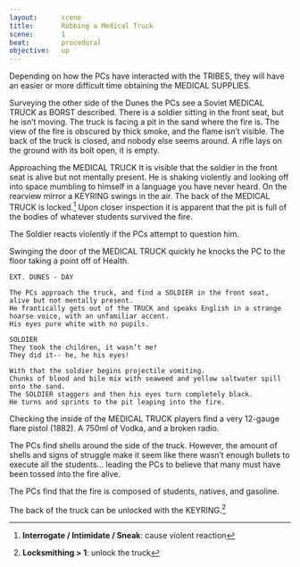 ```yaml
---
layout:      scene
title:       Robbing a Medical Truck
scene:       1
beat:        procedural
objective:   up
---
```



Depending on how the PCs have interacted with the TRIBES,
they will have an easier or more difficult time obtaining the MEDICAL SUPPLIES.

Surveying the other side of the Dunes the PCs see a Soviet MEDICAL TRUCK as BORST described.
There is a soldier sitting in the front seat, but he isn’t moving.
The truck is facing a pit in the sand where the fire is.
The view of the fire is obscured by thick smoke, and the flame isn’t visible.
The back of the truck is closed, and nobody else seems around.
A rifle lays on the ground with its bolt open, it is empty.

Approaching the MEDICAL TRUCK It is visible that the soldier in the front seat is alive but not mentally present.
He is shaking violently and looking off into space mumbling to himself in a language you have never heard.
On the rearview mirror a KEYRING swings in the air.
The back of the MEDICAL TRUCK is locked.[^1]
Upon closer inspection it is apparent that the pit is full of the bodies of whatever students survived the fire.

The Soldier reacts violently if the PCs attempt to question him.

Swinging the door of the MEDICAL TRUCK quickly he knocks the PC to the floor taking a point off of Health.


~~~
EXT. DUNES - DAY

The PCs approach the truck, and find a SOLDIER in the front seat, alive but not mentally present.
He frantically gets out of the TRUCK and speaks English in a strange hoarse voice, with an unfamiliar accent.
His eyes pure white with no pupils.

SOLDIER
They took the children, it wasn’t me!
They did it-- he, he his eyes!

With that the soldier begins projectile vomiting.
Chunks of blood and bile mix with seaweed and yellow saltwater spill onto the sand.
The SOLDIER staggers and then his eyes turn completely black.
He turns and sprints to the pit leaping into the fire.
~~~


Checking the inside of the MEDICAL TRUCK players find a very 12-gauge flare pistol (1882). A 750ml of Vodka, and a broken radio.

The PCs find shells around the side of the truck.
However, the amount of shells and signs of struggle make it seem like there wasn’t enough bullets to execute all the students...
leading the PCs to believe that many must have been tossed into the fire alive.

The PCs find that the fire is composed of students, natives, and gasoline.

The back of the truck can be unlocked with the KEYRING.[^0]


[^0]: **Locksmithing > 1**: unlock the truck
[^1]: **Interrogate / Intimidate / Sneak**: cause violent reaction
[^2]: **Evidence Collection > 1**: determine that execution occured before they were thrown
[^3]: **Forensics**: learn about fire, **Health -1**





















